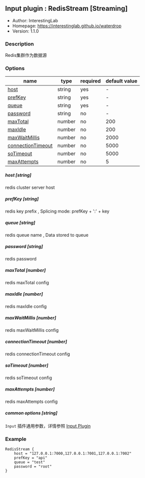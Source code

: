 ## Input plugin : RedisStream [Streaming]

* Author: InterestingLab
* Homepage: https://interestinglab.github.io/waterdrop
* Version: 1.1.0

### Description

Redis集群作为数据源

### Options

| name | type | required | default value |
| --- | --- | --- | --- |
| [host](#host-string) | string | yes | - |
| [prefKey](#prefKey-string) | string | yes | - |
| [queue](#queue-string) | string | yes | - |
| [password](#password-string) | string | no | - |
| [maxTotal](#maxTotal-number) | number | no | 200 |
| [maxIdle](#maxIdle-number) | number | no | 200 |
| [maxWaitMillis](#maxWaitMillis-number) | number | no | 2000 |
| [connectionTimeout](#connectionTimeout-number) | number | no | 5000 |
| [soTimeout](#soTimeout-number) | number | no | 5000 |
| [maxAttempts](#maxAttempts-number) | number | no | 5 |

##### host [string]

redis cluster server host

##### prefKey [string]

redis key prefix , Splicing mode: prefKey + ':' + key

##### queue [string]

redis queue name , Data stored to queue

##### password [string]

redis password

##### maxTotal [number]

redis maxTotal config

##### maxIdle [number]

redis maxIdle config

##### maxWaitMillis [number]

redis maxWaitMillis config

##### connectionTimeout [number]

redis connectionTimeout config

##### soTimeout [number]

redis soTimeout config

##### maxAttempts [number]

redis maxAttempts config

##### common options [string]

`Input` 插件通用参数，详情参照 [Input Plugin](/zh-cn/v1/configuration/input-plugin)

### Example

```
RedisStream {
    host = "127.0.0.1:7000,127.0.0.1:7001,127.0.0.1:7002"
    prefKey = "api"
    queue = "test"
    password = "root"
}
```